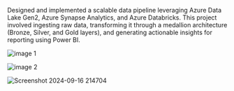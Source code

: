 Designed and implemented a scalable data pipeline leveraging Azure Data Lake Gen2, Azure Synapse Analytics, and Azure Databricks. This project involved ingesting raw data, transforming it through a medallion architecture (Bronze, Silver, and Gold layers), and generating actionable insights for reporting using Power BI.

![image 1](https://github.com/user-attachments/assets/87fd706f-e2d6-4a32-bcf0-13fd4e294874)


![image 2](https://github.com/user-attachments/assets/28018d7f-8b86-4036-8429-60ed285e84e1)



![Screenshot 2024-09-16 214704](https://github.com/user-attachments/assets/6f810805-e07b-4079-9e71-be40003c6959)
